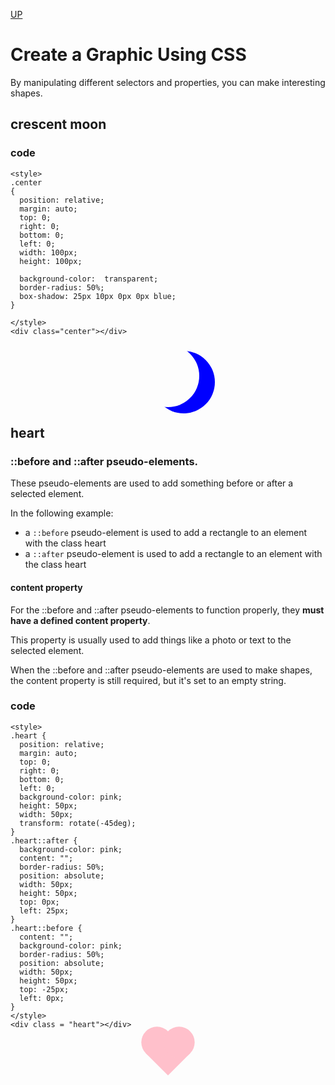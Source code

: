 [UP](./index.md)

# Create a Graphic Using CSS
By manipulating different selectors and properties, you can make interesting shapes.  

## crescent moon

### code

	<style>
	.center
	{
	  position: relative;
	  margin: auto;
	  top: 0;
	  right: 0;
	  bottom: 0;
	  left: 0;
	  width: 100px;
	  height: 100px;
	  
	  background-color:  transparent;
	  border-radius: 50%;
	  box-shadow: 25px 10px 0px 0px blue; 
	}

	</style>
	<div class="center"></div>

<style>
.center
{
  position: relative;
  margin: auto;
  top: 0;
  right: 0;
  bottom: 0;
  left: 0;
  width: 100px;
  height: 100px;
  
  background-color:  transparent;
  border-radius: 50%;
  box-shadow: 25px 10px 0px 0px blue; 
}

</style>
<div class="center"></div>


## heart

### ::before and ::after pseudo-elements.  
These pseudo-elements are used to add something before or after a selected element.  

In the following example:
- a `::before` pseudo-element is used to add a rectangle to an element with the class heart
- a `::after` pseudo-element is used to add a rectangle to an element with the class heart  

#### content property
For the ::before and ::after pseudo-elements to function properly, they **must have a defined content property**.  

This property is usually used to add things like a photo or text to the selected element.  

When the ::before and ::after pseudo-elements are used to make shapes, the content property is still required, but it's set to an empty string.

### code

	<style>
	.heart {
	  position: relative;
	  margin: auto;
	  top: 0;
	  right: 0;
	  bottom: 0;
	  left: 0;
	  background-color: pink;
	  height: 50px;
	  width: 50px;
	  transform: rotate(-45deg);
	}
	.heart::after {
	  background-color: pink;
	  content: "";
	  border-radius: 50%;
	  position: absolute;
	  width: 50px;
	  height: 50px;
	  top: 0px;
	  left: 25px;
	}
	.heart::before {
	  content: "";
	  background-color: pink;
	  border-radius: 50%;
	  position: absolute;
	  width: 50px;
	  height: 50px;
	  top: -25px;
	  left: 0px;
	}
	</style>
	<div class = "heart"></div>

<style>
.heart {
  position: relative;
  margin: auto;
  top: 0;
  right: 0;
  bottom: 0;
  left: 0;
  background-color: pink;
  height: 50px;
  width: 50px;
  transform: rotate(-45deg);
}
.heart::after {
  background-color: pink;
  content: "";
  border-radius: 50%;
  position: absolute;
  width: 50px;
  height: 50px;
  top: 0px;
  left: 25px;
}
.heart::before {
  content: "";
  background-color: pink;
  border-radius: 50%;
  position: absolute;
  width: 50px;
  height: 50px;
  top: -25px;
  left: 0px;
}
</style>
<div class = "heart"></div>

